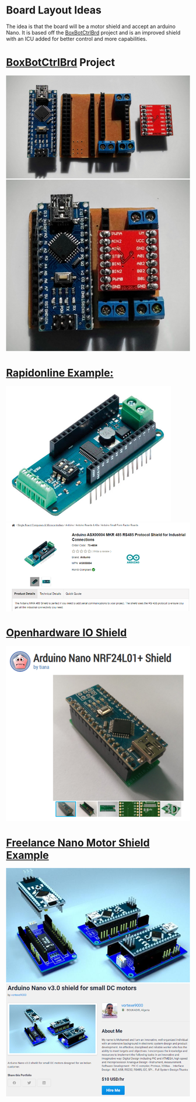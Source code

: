 # Board Layout Ideas  

The idea is that the board will be a motor shield and accept an arduino Nano.  It is based off the [BoxBotCtrlBrd](https://github.com/floppydisk525/BoxBotCtrlBrd) project and is an improved shield with an ICU added for better control and more capabilities.  

# [BoxBotCtrlBrd](https://github.com/floppydisk525/BoxBotCtrlBrd) Project  
![alt text][boxbot1]  
![alt text][boxbot2]  


# [Rapidonline Example:](https://www.rapidonline.com/arduino-asx00004-mkr-485-rs485-protocol-shield-for-industrial-connections-73-4854)  
![alt text][rapidonline1]  
![alt text][rapidonline2]  

# [Openhardware IO Shield](https://www.openhardware.io/view/710/Arduino-Nano-NRF24L01-Shield#tabs-comments)  
![alt text][openhardware]  

# [Freelance Nano Motor Shield Example](https://www.freelancer.com/u/vortexe9000/portfolio/Arduino-Nano-v30-shield-for-small-DC-motors-3527320)  
![alt text][freelance1]  
![alt text][freelance2]  

[rapidonline1]:/images/rapidonline1.PNG "Shield Example"
[rapidonline2]:/images/rapidonline2.PNG "Shield Example"
[openhardware]:/images/openhardware.PNG "Shield Example"
[freelance1]:/images/freelance1.PNG "Shield Example"
[freelance2]:/images/freelance2.PNG "Shield Example"
[boxbot1]:/images/IMG_20160724_100359.jpg "Shield Example"
[boxbot2]:/images/IMG_20160724_100326.jpg "Shield Example"